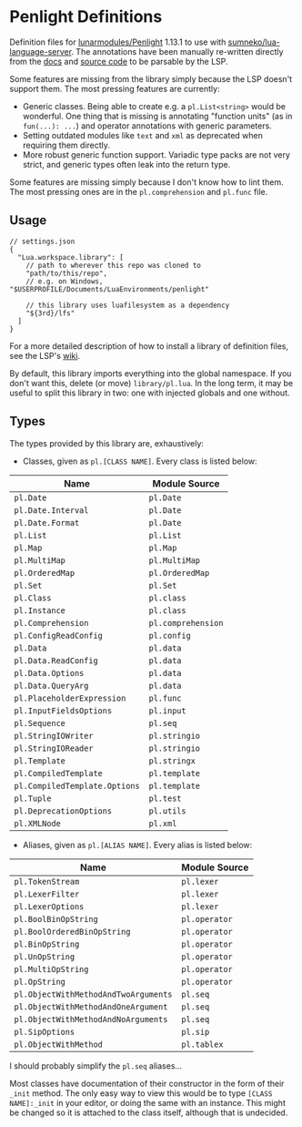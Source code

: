 # Penlight Definitions

Definition files for [lunarmodules/Penlight](https://github.com/lunarmodules/Penlight) 1.13.1 to use with [sumneko/lua-language-server](https://github.com/sumneko/lua-language-server). The annotations have been manually re-written directly from the [docs](https://lunarmodules.github.io/Penlight/index.html) and [source code](https://github.com/lunarmodules/Penlight) to be parsable by the LSP.

Some features are missing from the library simply because the LSP doesn't support them. The most pressing features are currently:

* Generic classes. Being able to create e.g. a `pl.List<string>` would be wonderful. One thing that is missing is annotating "function units" (as in `fun(...): ...`) and operator annotations with generic parameters.
* Setting outdated modules like `text` and `xml` as deprecated when requiring them directly.
* More robust generic function support. Variadic type packs are not very strict, and generic types often leak into the return type.

Some features are missing simply because I don't know how to lint them. The most pressing ones are in the `pl.comprehension` and `pl.func` file.

## Usage

```jsonc
// settings.json
{
  "Lua.workspace.library": [
    // path to wherever this repo was cloned to
    "path/to/this/repo",
    // e.g. on Windows, "$USERPROFILE/Documents/LuaEnvironments/penlight"

    // this library uses luafilesystem as a dependency
    "${3rd}/lfs"
  ]
}
```

For a more detailed description of how to install a library of definition files, see the LSP's [wiki](https://github.com/sumneko/lua-language-server/wiki/Libraries).

By default, this library imports everything into the global namespace. If you don't want this, delete (or move) `library/pl.lua`. In the long term, it may be useful to split this library in two: one with injected globals and one without.

## Types

The types provided by this library are, exhaustively:

* Classes, given as `pl.[CLASS NAME]`. Every class is listed below:

| Name                          | Module Source      |
| ----------------------------- | ------------------ |
| `pl.Date`                     | `pl.Date`          |
| `pl.Date.Interval`            | `pl.Date`          |
| `pl.Date.Format`              | `pl.Date`          |
| `pl.List`                     | `pl.List`          |
| `pl.Map`                      | `pl.Map`           |
| `pl.MultiMap`                 | `pl.MultiMap`      |
| `pl.OrderedMap`               | `pl.OrderedMap`    |
| `pl.Set`                      | `pl.Set`           |
| `pl.Class`                    | `pl.class`         |
| `pl.Instance`                 | `pl.class`         |
| `pl.Comprehension`            | `pl.comprehension` |
| `pl.ConfigReadConfig`         | `pl.config`        |
| `pl.Data`                     | `pl.data`          |
| `pl.Data.ReadConfig`          | `pl.data`          |
| `pl.Data.Options`             | `pl.data`          |
| `pl.Data.QueryArg`            | `pl.data`          |
| `pl.PlaceholderExpression`    | `pl.func`          |
| `pl.InputFieldsOptions`       | `pl.input`         |
| `pl.Sequence`                 | `pl.seq`           |
| `pl.StringIOWriter`           | `pl.stringio`      |
| `pl.StringIOReader`           | `pl.stringio`      |
| `pl.Template`                 | `pl.stringx`       |
| `pl.CompiledTemplate`         | `pl.template`      |
| `pl.CompiledTemplate.Options` | `pl.template`      |
| `pl.Tuple`                    | `pl.test`          |
| `pl.DeprecationOptions`       | `pl.utils`         |
| `pl.XMLNode`                  | `pl.xml`           |

* Aliases, given as `pl.[ALIAS NAME]`. Every alias is listed below:

| Name                                 | Module Source |
| ------------------------------------ | ------------- |
| `pl.TokenStream`                     | `pl.lexer`    |
| `pl.LexerFilter`                     | `pl.lexer`    |
| `pl.LexerOptions`                    | `pl.lexer`    |
| `pl.BoolBinOpString`                 | `pl.operator` |
| `pl.BoolOrderedBinOpString`          | `pl.operator` |
| `pl.BinOpString`                     | `pl.operator` |
| `pl.UnOpString`                      | `pl.operator` |
| `pl.MultiOpString`                   | `pl.operator` |
| `pl.OpString`                        | `pl.operator` |
| `pl.ObjectWithMethodAndTwoArguments` | `pl.seq`      |
| `pl.ObjectWithMethodAndOneArgument`  | `pl.seq`      |
| `pl.ObjectWithMethodAndNoArguments`  | `pl.seq`      |
| `pl.SipOptions`                      | `pl.sip`      |
| `pl.ObjectWithMethod`                | `pl.tablex`   |

I should probably simplify the `pl.seq` aliases...

Most classes have documentation of their constructor in the form of their `_init` method. The only easy way to view this would be to type `[CLASS NAME]:_init` in your editor, or doing the same with an instance. This might be changed so it is attached to the class itself, although that is undecided.
